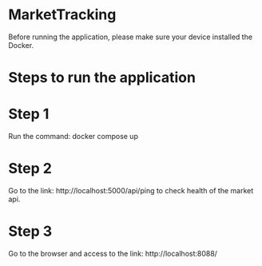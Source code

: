 # MarketTracking

Before running the application, please make sure your device installed the Docker.

# Steps to run the application

# Step 1
Run the command: docker compose up
# Step 2
Go to the link: http://localhost:5000/api/ping to check health of the market api.

# Step 3
Go to the browser and access to the link: http://localhost:8088/